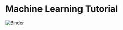 # Machine Learning Tutorial

[![Binder](http://mybinder.org/badge.svg)](http://mybinder.org:/repo/pbutenee/ml-tutorial)

